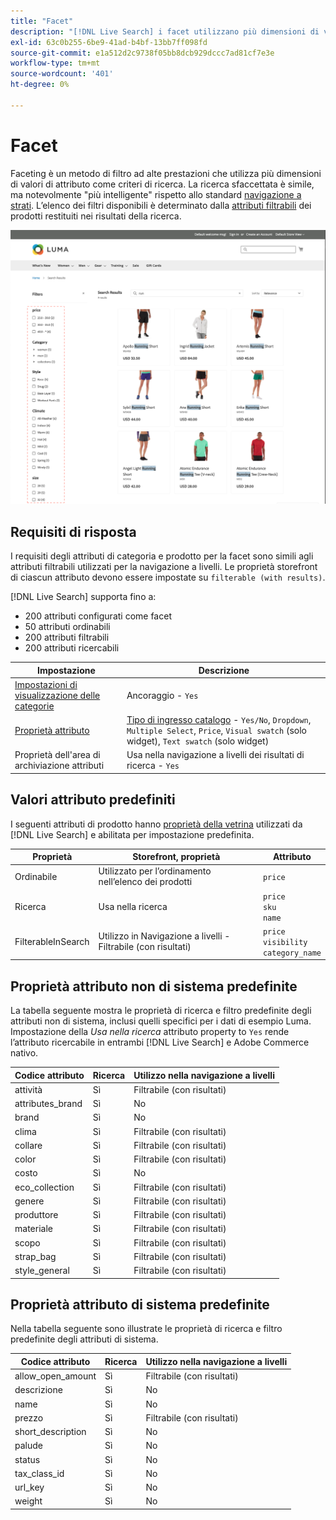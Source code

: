 ```yaml
---
title: "Facet"
description: "[!DNL Live Search] i facet utilizzano più dimensioni di valori di attributo come criteri di ricerca."
exl-id: 63c0b255-6be9-41ad-b4bf-13bb7ff098fd
source-git-commit: e1a512d2c9738f05bb8dcb929dccc7ad81cf7e3e
workflow-type: tm+mt
source-wordcount: '401'
ht-degree: 0%

---
```


# Facet

Faceting è un metodo di filtro ad alte prestazioni che utilizza più dimensioni di valori di attributo come criteri di ricerca. La ricerca sfaccettata è simile, ma notevolmente &quot;più intelligente&quot; rispetto allo standard [navigazione a strati](https://experienceleague.adobe.com/docs/commerce-admin/catalog/catalog/navigation/navigation-layered.html). L’elenco dei filtri disponibili è determinato dalla [attributi filtrabili](https://experienceleague.adobe.com/docs/commerce-admin/catalog/catalog/navigation/navigation-layered.html#filterable-attributes) dei prodotti restituiti nei risultati della ricerca.

![Risultati ricerca filtrati](assets/storefront-search-results-run.png)

## Requisiti di risposta

I requisiti degli attributi di categoria e prodotto per la facet sono simili agli attributi filtrabili utilizzati per la navigazione a livelli. Le proprietà storefront di ciascun attributo devono essere impostate su `filterable (with results)`.

[!DNL Live Search] supporta fino a:

* 200 attributi configurati come facet
* 50 attributi ordinabili
* 200 attributi filtrabili
* 200 attributi ricercabili

| Impostazione | Descrizione |
|--- |--- |
| [Impostazioni di visualizzazione delle categorie](https://experienceleague.adobe.com/docs/commerce-admin/catalog/categories/create/categories-display-settings.html) | Ancoraggio - `Yes` |
| [Proprietà attributo](https://experienceleague.adobe.com/docs/commerce-admin/catalog/product-attributes/create/attribute-product-create.html) | [Tipo di ingresso catalogo](https://experienceleague.adobe.com/docs/commerce-admin/catalog/product-attributes/attributes-input-types.html) - `Yes/No`, `Dropdown`, `Multiple Select`, `Price`, `Visual swatch` (solo widget), `Text swatch` (solo widget) |
| Proprietà dell&#39;area di archiviazione attributi | Usa nella navigazione a livelli dei risultati di ricerca - `Yes` |

## Valori attributo predefiniti

I seguenti attributi di prodotto hanno [proprietà della vetrina](https://experienceleague.adobe.com/docs/commerce-admin/catalog/product-attributes/product-attributes.html) utilizzati da [!DNL Live Search] e abilitata per impostazione predefinita.

| Proprietà | Storefront, proprietà | Attributo |
|---|---|---|
| Ordinabile | Utilizzato per l’ordinamento nell’elenco dei prodotti | `price` |
| Ricerca | Usa nella ricerca | `price` <br />`sku`<br />`name` |
| FilterableInSearch | Utilizzo in Navigazione a livelli - Filtrabile (con risultati) | `price`<br />`visibility`<br />`category_name` |

## Proprietà attributo non di sistema predefinite

La tabella seguente mostra le proprietà di ricerca e filtro predefinite degli attributi non di sistema, inclusi quelli specifici per i dati di esempio Luma. Impostazione della *Usa nella ricerca* attributo property to `Yes` rende l’attributo ricercabile in entrambi [!DNL Live Search] e Adobe Commerce nativo.

| Codice attributo | Ricerca | Utilizzo nella navigazione a livelli |
|--- |--- |--- |
| attività | Sì | Filtrabile (con risultati) |
| attributes_brand | Sì | No |
| brand | Sì | No |
| clima | Sì | Filtrabile (con risultati) |
| collare | Sì | Filtrabile (con risultati) |
| color | Sì | Filtrabile (con risultati) |
| costo | Sì | No |
| eco_collection | Sì | Filtrabile (con risultati) |
| genere | Sì | Filtrabile (con risultati) |
| produttore | Sì | Filtrabile (con risultati) |
| materiale | Sì | Filtrabile (con risultati) |
| scopo | Sì | Filtrabile (con risultati) |
| strap_bag | Sì | Filtrabile (con risultati) |
| style_general | Sì | Filtrabile (con risultati) |

## Proprietà attributo di sistema predefinite

Nella tabella seguente sono illustrate le proprietà di ricerca e filtro predefinite degli attributi di sistema.

| Codice attributo | Ricerca | Utilizzo nella navigazione a livelli |
|--- |--- |--- |
| allow_open_amount | Sì | Filtrabile (con risultati) |
| descrizione | Sì | No |
| name | Sì | No |
| prezzo | Sì | Filtrabile (con risultati) |
| short_description | Sì | No |
| palude | Sì | No |
| status | Sì | No |
| tax_class_id | Sì | No |
| url_key | Sì | No |
| weight | Sì | No |
